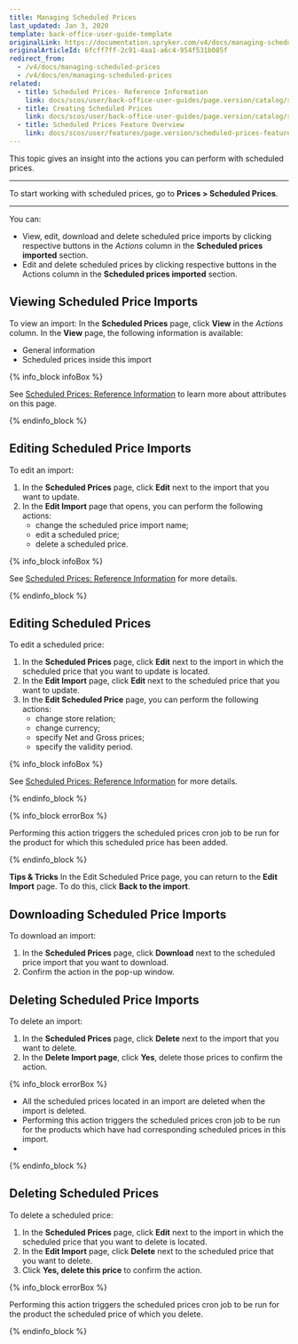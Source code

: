 ```yaml
---
title: Managing Scheduled Prices
last_updated: Jan 3, 2020
template: back-office-user-guide-template
originalLink: https://documentation.spryker.com/v4/docs/managing-scheduled-prices
originalArticleId: 6fcff7ff-2c91-4aa1-a6c4-954f531b085f
redirect_from:
  - /v4/docs/managing-scheduled-prices
  - /v4/docs/en/managing-scheduled-prices
related:
  - title: Scheduled Prices- Reference Information
    link: docs/scos/user/back-office-user-guides/page.version/catalog/scheduled-prices/references/scheduled-prices-reference-information.html
  - title: Creating Scheduled Prices
    link: docs/scos/user/back-office-user-guides/page.version/catalog/scheduled-prices/creating-scheduled-prices.html
  - title: Scheduled Prices Feature Overview
    link: docs/scos/user/features/page.version/scheduled-prices-feature-overview.html
---
```


This topic gives an insight into the actions you can perform with scheduled prices.
***

To start working with scheduled prices, go to **Prices > Scheduled Prices**.
***

You can:

* View, edit, download and delete scheduled price imports by clicking respective buttons in the *Actions* column in the **Scheduled prices imported** section.
* Edit and delete scheduled prices by clicking respective buttons in the Actions column in the **Scheduled prices imported** section.

## Viewing Scheduled Price Imports

To view an import:
In the **Scheduled Prices** page, click **View** in the *Actions* column.
In the **View** page, the following information is available:

* General information
* Scheduled prices inside this import

{% info_block infoBox %}

See [Scheduled Prices: Reference Information](/docs/scos/user/back-office-user-guides/{{page.version}}/catalog/scheduled-prices/references/scheduled-prices-reference-information.html) to learn more about attributes on this page.

{% endinfo_block %}

## Editing Scheduled Price Imports
To edit an import:
1. In the **Scheduled Prices** page, click **Edit** next to the import that you want to update.
2. In the **Edit Import** page that opens, you can perform the following actions:
    * change the scheduled price import name;
    * edit a scheduled price;
    * delete a scheduled price.

{% info_block infoBox %}

See [Scheduled Prices: Reference Information](/docs/scos/user/back-office-user-guides/{{page.version}}/catalog/scheduled-prices/references/scheduled-prices-reference-information.html) for more details.

{% endinfo_block %}

## Editing Scheduled Prices

To edit a scheduled price:

1. In the **Scheduled Prices** page, click **Edit** next to the import in which the scheduled price that you want to update is located.
2. In the **Edit Import** page, click **Edit** next to the scheduled price that you want to update.
3. In the **Edit Scheduled Price** page, you can perform the following actions:
    * change store relation;
    * change currency;
    * specify Net and Gross prices;
    * specify the validity period.

{% info_block infoBox %}

See [Scheduled Prices: Reference Information](/docs/scos/user/back-office-user-guides/{{page.version}}/catalog/scheduled-prices/references/scheduled-prices-reference-information.html) for more details.

{% endinfo_block %}

{% info_block errorBox %}

Performing this action triggers the scheduled prices cron job to be run for the product for which this scheduled price has been added.

{% endinfo_block %}

**Tips & Tricks**
In the Edit Scheduled Price page, you can return to the **Edit Import** page. To do this, click **Back to the import**.

## Downloading Scheduled Price Imports
To download an import:

1. In the **Scheduled Prices** page, click **Download** next to the scheduled price import that you want to download.
2. Confirm the action in the pop-up window.

## Deleting Scheduled Price Imports
To delete an import:

1. In the **Scheduled Prices** page, click **Delete** next to the import that you want to delete.
2. In the **Delete Import page**, click **Yes**, delete those prices to confirm the action.

{% info_block errorBox %}

- All the scheduled prices located in an import are deleted when the import is deleted.
- Performing this action triggers the scheduled prices cron job to be run for the products which have had corresponding scheduled prices in this import.
-
{% endinfo_block %}

## Deleting Scheduled Prices

To delete a scheduled price:

1. In the **Scheduled Prices** page, click **Edit** next to the import in which the scheduled price that you want to delete is located.
2. In the **Edit Import** page, click **Delete** next to the scheduled price that you want to delete.
3. Click **Yes, delete this price** to confirm the action.

{% info_block errorBox %}

Performing this action triggers the scheduled prices cron job to be run for the product the scheduled price of which you delete.

{% endinfo_block %}
